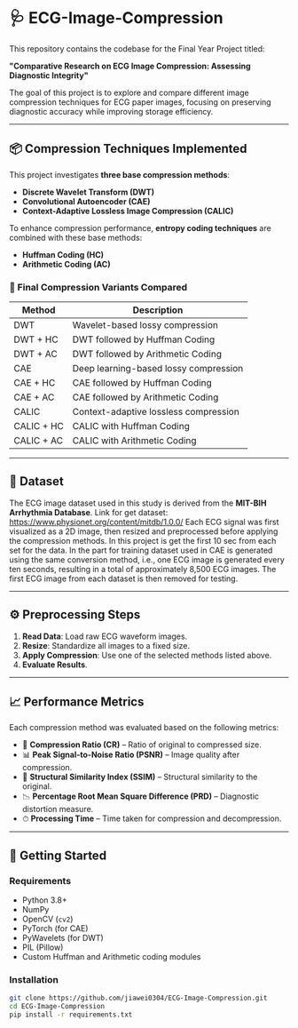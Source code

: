 # 🩺 ECG-Image-Compression

This repository contains the codebase for the Final Year Project titled:

**"Comparative Research on ECG Image Compression: Assessing Diagnostic Integrity"**

The goal of this project is to explore and compare different image compression techniques for ECG paper images, focusing on preserving diagnostic accuracy while improving storage efficiency.

---

## 📦 Compression Techniques Implemented

This project investigates **three base compression methods**:

-  **Discrete Wavelet Transform (DWT)**
-  **Convolutional Autoencoder (CAE)**
-  **Context-Adaptive Lossless Image Compression (CALIC)**

To enhance compression performance, **entropy coding techniques** are combined with these base methods:

-  **Huffman Coding (HC)**
-  **Arithmetic Coding (AC)**

### 🔧 Final Compression Variants Compared

| Method             | Description                                      |
|--------------------|--------------------------------------------------|
| DWT                | Wavelet-based lossy compression                  |
| DWT + HC           | DWT followed by Huffman Coding                   |
| DWT + AC           | DWT followed by Arithmetic Coding                |
| CAE                | Deep learning-based lossy compression            |
| CAE + HC           | CAE followed by Huffman Coding                   |
| CAE + AC           | CAE followed by Arithmetic Coding                |
| CALIC              | Context-adaptive lossless compression            |
| CALIC + HC         | CALIC with Huffman Coding                        |
| CALIC + AC         | CALIC with Arithmetic Coding                     |

---

## 📂 Dataset

The ECG image dataset used in this study is derived from the **MIT-BIH Arrhythmia Database**. 
Link for get dataset: https://www.physionet.org/content/mitdb/1.0.0/
Each ECG signal was first visualized as a 2D image, then resized and preprocessed before applying the compression methods.
In this project is get the first 10 sec from each set for the data.
In the part for training dataset used in CAE is generated using the same conversion method, i.e., one ECG image is generated every ten seconds, resulting in a total of approximately 8,500 ECG images. The first ECG image from each dataset is then removed for testing.

---

## ⚙️ Preprocessing Steps

1. **Read Data**: Load raw ECG waveform images.
2. **Resize**: Standardize all images to a fixed size.
3. **Apply Compression**: Use one of the selected methods listed above.
4. **Evaluate Results**.

---

## 📈 Performance Metrics

Each compression method was evaluated based on the following metrics:

- 📏 **Compression Ratio (CR)** – Ratio of original to compressed size.
- 📊 **Peak Signal-to-Noise Ratio (PSNR)** – Image quality after compression.
- 🧠 **Structural Similarity Index (SSIM)** – Structural similarity to the original.
- 📉 **Percentage Root Mean Square Difference (PRD)** – Diagnostic distortion measure.
- ⏱ **Processing Time** – Time taken for compression and decompression.

---

## 🚀 Getting Started

### Requirements

- Python 3.8+
- NumPy
- OpenCV (`cv2`)
- PyTorch (for CAE)
- PyWavelets (for DWT)
- PIL (Pillow)
- Custom Huffman and Arithmetic coding modules

### Installation

```bash
git clone https://github.com/jiawei0304/ECG-Image-Compression.git
cd ECG-Image-Compression
pip install -r requirements.txt
